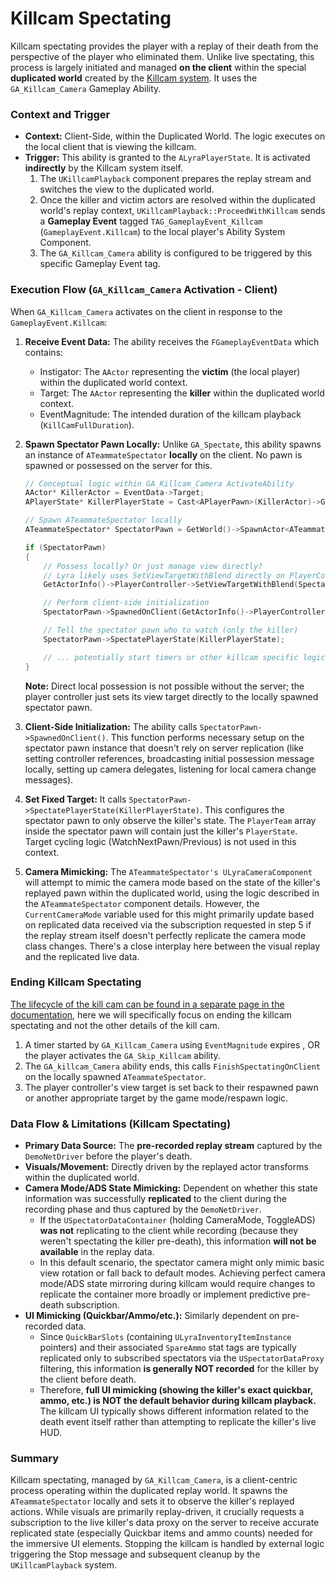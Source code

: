 # Killcam Spectating

Killcam spectating provides the player with a replay of their death from the perspective of the player who eliminated them. Unlike live spectating, this process is largely initiated and managed **on the client** within the special **duplicated world** created by the [Killcam system](../../kill-cam/). It uses the `GA_Killcam_Camera` Gameplay Ability.

### Context and Trigger

* **Context:** Client-Side, within the Duplicated World. The logic executes on the local client that is viewing the killcam.
* **Trigger:** This ability is granted to the `ALyraPlayerState`. It is activated **indirectly** by the Killcam system itself.
  1. The `UKillcamPlayback` component prepares the replay stream and switches the view to the duplicated world.
  2. Once the killer and victim actors are resolved within the duplicated world's replay context, `UKillcamPlayback::ProceedWithKillcam` sends a **Gameplay Event** tagged `TAG_GameplayEvent_Killcam` (`GameplayEvent.Killcam`) to the local player's Ability System Component.
  3. The `GA_Killcam_Camera` ability is configured to be triggered by this specific Gameplay Event tag.

### Execution Flow (`GA_Killcam_Camera` Activation - Client)

When `GA_Killcam_Camera` activates on the client in response to the `GameplayEvent.Killcam`:

1. **Receive Event Data:** The ability receives the `FGameplayEventData` which contains:
   * Instigator: The `AActor` representing the **victim** (the local player) within the duplicated world context.
   * Target: The `AActor` representing the **killer** within the duplicated world context.
   * EventMagnitude: The intended duration of the killcam playback (`KillCamFullDuration`).
2.  **Spawn Spectator Pawn Locally:** Unlike `GA_Spectate`, this ability spawns an instance of `ATeammateSpectator` **locally** on the client. No pawn is spawned or possessed on the server for this.

    ```cpp
    // Conceptual logic within GA_Killcam_Camera ActivateAbility
    AActor* KillerActor = EventData->Target;
    APlayerState* KillerPlayerState = Cast<APlayerPawn>(KillerActor)->GetPlayerState(); // Get PS from Pawn

    // Spawn ATeammateSpectator locally
    ATeammateSpectator* SpectatorPawn = GetWorld()->SpawnActor<ATeammateSpectator>(...);

    if (SpectatorPawn)
    {
        // Possess locally? Or just manage view directly?
        // Lyra likely uses SetViewTargetWithBlend directly on PlayerController targeting the SpectatorPawn
        GetActorInfo()->PlayerController->SetViewTargetWithBlend(SpectatorPawn, ...);

        // Perform client-side initialization
        SpectatorPawn->SpawnedOnClient(GetActorInfo()->PlayerController);

        // Tell the spectator pawn who to watch (only the killer)
        SpectatorPawn->SpectatePlayerState(KillerPlayerState);

        // ... potentially start timers or other killcam specific logic ...
    }
    ```

    **Note:** Direct local possession is not possible without the server; the player controller just sets its view target directly to the locally spawned spectator pawn.
3. **Client-Side Initialization:** The ability calls `SpectatorPawn->SpawnedOnClient()`. This function performs necessary setup on the spectator pawn instance that doesn't rely on server replication (like setting controller references, broadcasting initial possession message locally, setting up camera delegates, listening for local camera change messages).
4. **Set Fixed Target:** It calls `SpectatorPawn->SpectatePlayerState(KillerPlayerState)`. This configures the spectator pawn to only observe the killer's state. The `PlayerTeam` array inside the spectator pawn will contain just the killer's `PlayerState`. Target cycling logic (WatchNextPawn/Previous) is not used in this context.
5. **Camera Mimicking:** The `ATeammateSpectator's ULyraCameraComponent` will attempt to mimic the camera mode based on the state of the killer's replayed pawn within the duplicated world, using the logic described in the `ATeammateSpectator` component details. However, the `CurrentCameraMode` variable used for this might primarily update based on replicated data received via the subscription requested in step 5 if the replay stream itself doesn't perfectly replicate the camera mode class changes. There's a close interplay here between the visual replay and the replicated live data.

### Ending Killcam Spectating

[The lifecycle of the kill cam can be found in a separate page in the documentation](../../kill-cam/), here we will specifically focus on ending the killcam spectating and not the other details of the kill cam.

1. A timer started by `GA_Killcam_Camera` using `EventMagnitude` expires , OR the player activates the `GA_Skip_Killcam` ability.
2. The `GA_killcam_Camera` ability ends, this calls `FinishSpectatingOnClient` on the locally spawned `ATeammateSpectator`.
3. The player controller's view target is set back to their respawned pawn or another appropriate target by the game mode/respawn logic.

### Data Flow & Limitations (Killcam Spectating)

* **Primary Data Source:** The **pre-recorded replay stream** captured by the `DemoNetDriver` before the player's death.
* **Visuals/Movement:** Directly driven by the replayed actor transforms within the duplicated world.
* **Camera Mode/ADS State Mimicking:** Dependent on whether this state information was successfully **replicated** to the client during the recording phase and thus captured by the `DemoNetDriver`.
  * If the `USpectatorDataContainer` (holding CameraMode, ToggleADS) **was not** replicating to the client while recording (because they weren't spectating the killer pre-death), this information **will not be available** in the replay data.
  * In this default scenario, the spectator camera might only mimic basic view rotation or fall back to default modes. Achieving perfect camera mode/ADS state mirroring during killcam would require changes to replicate the container more broadly or implement predictive pre-death subscription.
* **UI Mimicking (Quickbar/Ammo/etc.):** Similarly dependent on pre-recorded data.
  * Since `QuickBarSlots` (containing `ULyraInventoryItemInstance` pointers) and their associated `SpareAmmo` stat tags are typically replicated only to subscribed spectators via the `USpectatorDataProxy` filtering, this information **is generally NOT recorded** for the killer by the client before death.
  * Therefore, **full UI mimicking (showing the killer's exact quickbar, ammo, etc.) is NOT the default behavior during killcam playback.** The killcam UI typically shows different information related to the death event itself rather than attempting to replicate the killer's live HUD.

### Summary

Killcam spectating, managed by `GA_Killcam_Camera`, is a client-centric process operating within the duplicated replay world. It spawns the `ATeammateSpectator` locally and sets it to observe the killer's replayed actions. While visuals are primarily replay-driven, it crucially requests a subscription to the live killer's data proxy on the server to receive accurate replicated state (especially Quickbar items and ammo counts) needed for the immersive UI elements. Stopping the killcam is handled by external logic triggering the Stop message and subsequent cleanup by the `UKillcamPlayback` system.
